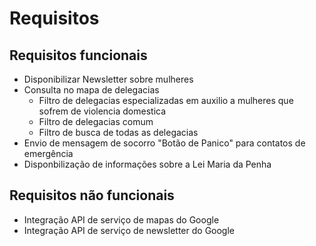 # Requisitos
## Requisitos funcionais
* Disponibilizar Newsletter sobre mulheres
* Consulta no mapa de delegacias
  * Filtro de delegacias especializadas em auxilio a mulheres que sofrem de violencia domestica
  * Filtro de delegacias comum
  * Filtro de busca de todas as delegacias
* Envio de mensagem de socorro "Botão de Panico" para contatos de emergência
* Disponbilização de informações sobre a Lei Maria da Penha

## Requisitos não funcionais
* Integração API de serviço de mapas do Google
* Integração API de serviço de newsletter  do Google
